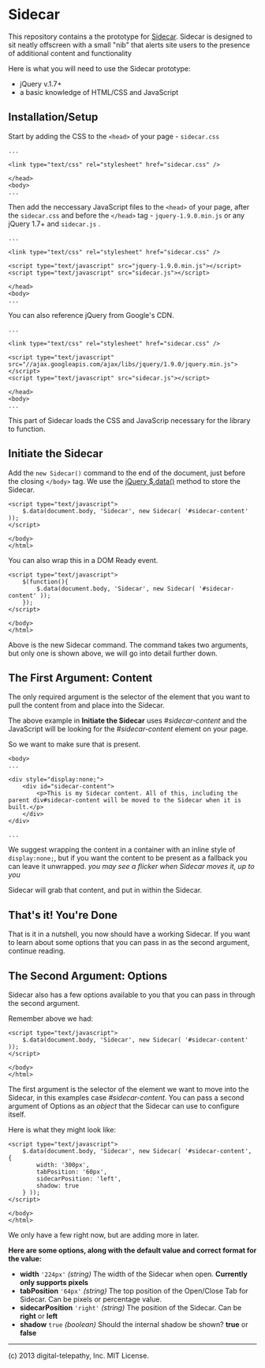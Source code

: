 Sidecar
=======

This repository contains a the prototype for [Sidecar](http://www.dtelepathy.com/labs/apps/sidecar). Sidecar is designed to sit neatly offscreen with a small "nib" that alerts site users to the presence of additional content and functionality

Here is what you will need to use the Sidecar prototype:

* jQuery v.1.7+
* a basic knowledge of HTML/CSS and JavaScript

Installation/Setup
------------------

Start by adding the CSS to the `<head>` of your page - `sidecar.css`

    ...
    
    <link type="text/css" rel="stylesheet" href="sidecar.css" />
    
    </head>
    <body>
    ...

Then add the neccessary JavaScript files to the `<head>` of your page, after the `sidecar.css` and before the `</head>` tag - `jquery-1.9.0.min.js` or any jQuery 1.7+ and `sidecar.js` .

    ...
    
    <link type="text/css" rel="stylesheet" href="sidecar.css" />
    
    <script type="text/javascript" src="jquery-1.9.0.min.js"></script>
    <script type="text/javascript" src="sidecar.js"></script>
    
    </head>
    <body>
    ...

You can also reference jQuery from Google's CDN.

    ...
    
    <link type="text/css" rel="stylesheet" href="sidecar.css" />
    
    <script type="text/javascript" src="//ajax.googleapis.com/ajax/libs/jquery/1.9.0/jquery.min.js"></script>
    <script type="text/javascript" src="sidecar.js"></script>
    
    </head>
    <body>
    ...

This part of Sidecar loads the CSS and JavaScrip necessary for the library to function.


Initiate the Sidecar
--------------------

Add the `new Sidecar()` command to the end of the document, just before the closing `</body>` tag. We use the [jQuery $.data()](http://api.jquery.com/jQuery.data/) method to store the Sidecar.

    <script type="text/javascript">
        $.data(document.body, 'Sidecar', new Sidecar( '#sidecar-content' ));
    </script>
    
    </body>
    </html>
    
You can also wrap this in a DOM Ready event.

    <script type="text/javascript">
        $(function(){
            $.data(document.body, 'Sidecar', new Sidecar( '#sidecar-content' ));
        });
    </script>
    
    </body>
    </html>
    
Above is the new Sidecar command. The command takes two arguments, but only one is shown above, we will go into detail further down. 

The First Argument: Content
---------------------------

The only required argument is the selector of the element that you want to pull the content from and place into the Sidecar. 

The above example in __Initiate the Sidecar__ uses _#sidecar-content_ and the JavaScript will be looking for the _#sidecar-content_ element on your page.

So we want to make sure that is present.

    <body>
    ...
    
    <div style="display:none;">
        <div id="sidecar-content">
            <p>This is my Sidecar content. All of this, including the parent div#sidecar-content will be moved to the Sidecar when it is built.</p>
        </div>
    </div>
    
    ...

We suggest wrapping the content in a container with an inline style of `display:none;`, but if you want the content to be present as a fallback you can leave it unwrapped. _you may see a flicker when Sidecar moves it, up to you_

Sidecar will grab that content, and put in within the Sidecar.

That's it! You're Done
----------------------

That is it in a nutshell, you now should have a working Sidecar. If you want to learn about some options that you can pass in as the second argument, continue reading.


The Second Argument: Options
----------------------------
 
Sidecar also has a few options available to you that you can pass in through the second argument.

Remember above we had:

    <script type="text/javascript">
        $.data(document.body, 'Sidecar', new Sidecar( '#sidecar-content' ));
    </script>
        
    </body>
    </html>

The first argument is the selector of the element we want to move into the Sidecar, in this examples case _#sidecar-content_. You can pass a second argument of Options as an _object_ that the Sidecar can use to configure itself.

Here is what they might look like:

    <script type="text/javascript">
        $.data(document.body, 'Sidecar', new Sidecar( '#sidecar-content', {
            width: '300px',
            tabPosition: '60px',
            sidecarPosition: 'left',
            shadow: true
        } ));
    </script>
    
    </body>
    </html>

We only have a few right now, but are adding more in later. 

**Here are some options, along with the default value and correct format for the value:**

* **width** `'224px'` _(string)_ The width of the Sidecar when open. **Currently only supports pixels**
* **tabPosition** `'64px'` _(string)_ The top position of the Open/Close Tab for Sidecar. Can be pixels or percentage value.
* **sidecarPosition** `'right'` _(string)_ The position of the Sidecar. Can be **right** or **left**
* **shadow** `true` _(boolean)_ Should the internal shadow be shown? **true** or **false**

----

(c) 2013 digital-telepathy, Inc. MIT License.

